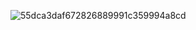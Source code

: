 ![55dca3daf672826889991c359994a8cd](https://github.com/user-attachments/assets/5680105c-ad79-4493-8f18-bef09e4622f9)
